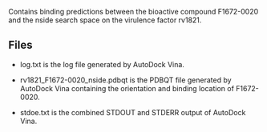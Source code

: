 Contains binding predictions between the bioactive compound F1672-0020 and the nside search space on the virulence factor rv1821.

## Files

- log.txt is the log file generated by AutoDock Vina.

- rv1821_F1672-0020_nside.pdbqt is the PDBQT file generated by AutoDock Vina containing the orientation and binding location of F1672-0020.

- stdoe.txt is the combined STDOUT and STDERR output of AutoDock Vina.

